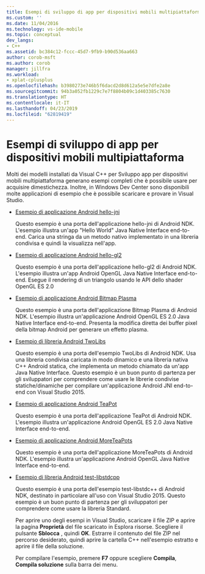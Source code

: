 ```yaml
---
title: Esempi di sviluppo di app per dispositivi mobili multipiattaforma | Microsoft Docs
ms.custom: ''
ms.date: 11/04/2016
ms.technology: vs-ide-mobile
ms.topic: conceptual
dev_langs:
- C++
ms.assetid: bc384c12-fccc-45d7-9fb9-b90d536aa663
author: corob-msft
ms.author: corob
manager: jillfra
ms.workload:
- xplat-cplusplus
ms.openlocfilehash: b3980273e746b5f6dacd2d8d612a5e5e7dfe2a8e
ms.sourcegitcommit: 94b3a052fb1229c7e7f8804b09c1d403385c7630
ms.translationtype: HT
ms.contentlocale: it-IT
ms.lasthandoff: 04/23/2019
ms.locfileid: "62819419"
---
```

# <a name="cross-platform-mobile-development-examples"></a>Esempi di sviluppo di app per dispositivi mobili multipiattaforma
Molti dei modelli installati da Visual C++ per Sviluppo app per dispositivi mobili multipiattaforma generano esempi completi che è possibile usare per acquisire dimestichezza. Inoltre, in Windows Dev Center sono disponibili molte applicazioni di esempio che è possibile scaricare e provare in Visual Studio.

- [Esempio di applicazione Android hello-jni](https://code.msdn.microsoft.com/hello-jni-Android-790ab73d)

   Questo esempio è una porta dell'applicazione hello-jni di Android NDK. L'esempio illustra un'app "Hello World" Java Native Interface end-to-end. Carica una stringa da un metodo nativo implementato in una libreria condivisa e quindi la visualizza nell'app.

- [Esempio di applicazione Android hello-gl2](https://code.msdn.microsoft.com/hello-gl2-Android-3b61896c)

   Questo esempio è una porta dell'applicazione hello-gl2 di Android NDK. L'esempio illustra un'app Android OpenGL Java Native Interface end-to-end. Esegue il rendering di un triangolo usando le API dello shader OpenGL ES 2.0

- [Esempio di applicazione Android Bitmap Plasma](https://code.msdn.microsoft.com/Bitmap-Plasma-Android-77ae296a)

   Questo esempio è una porta dell'applicazione Bitmap Plasma di Android NDK. L'esempio illustra un'applicazione Android OpenGL ES 2.0 Java Native Interface end-to-end. Presenta la modifica diretta dei buffer pixel della bitmap Android per generare un effetto plasma.

- [Esempio di libreria Android TwoLibs](https://code.msdn.microsoft.com/TwoLibs-Android-Library-6396e5c4)

   Questo esempio è una porta dell'esempio TwoLibs di Android NDK. Usa una libreria condivisa caricata in modo dinamico e una libreria nativa C++ Android statica, che implementa un metodo chiamato da un'app Java Native Interface. Questo esempio è un buon punto di partenza per gli sviluppatori per comprendere come usare le librerie condivise statiche/dinamiche per compilare un'applicazione Android JNI end-to-end con Visual Studio 2015.

- [Esempio di applicazione Android TeaPot](https://code.msdn.microsoft.com/Tea-Pot-Android-Application-e7c05d73)

   Questo esempio è una porta dell'applicazione TeaPot di Android NDK. L'esempio illustra un'applicazione Android OpenGL ES 2.0 Java Native Interface end-to-end.

- [Esempio di applicazione Android MoreTeaPots](https://code.msdn.microsoft.com/MoreTeaPots-Android-a9bd8549)

   Questo esempio è una porta dell'applicazione MoreTeaPots di Android NDK. L'esempio illustra un'applicazione Android OpenGL Java Native Interface end-to-end.

- [Esempio di libreria Android test-libstdcpp](https://code.msdn.microsoft.com/test-libstdcpp-Android-00b548f5)

   Questo esempio è una porta dell'esempio test-libstdc++ di Android NDK, destinato in particolare all'uso con Visual Studio 2015. Questo esempio è un buon punto di partenza per gli sviluppatori per comprendere come usare la libreria Standard.

  Per aprire uno degli esempi in Visual Studio, scaricare il file ZIP e aprire la pagina **Proprietà** del file scaricato in Esplora risorse. Scegliere il pulsante **Sblocca** , quindi **OK**. Estrarre il contenuto del file ZIP nel percorso desiderato, quindi aprire la cartella C++ nell'esempio estratto e aprire il file della soluzione.

  Per compilare l'esempio, premere **F7** oppure scegliere **Compila**, **Compila soluzione** sulla barra dei menu.
